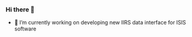 ### Hi there 👋

<!--
**NivedithaCV/Nivedithacv** is a ✨ _special_ ✨ repository because its `README.md` (this file) appears on your GitHub profile.

Here are some ideas to get you started:
-->
- 🔭 I’m currently working on developing new IIRS data interface for ISIS software


